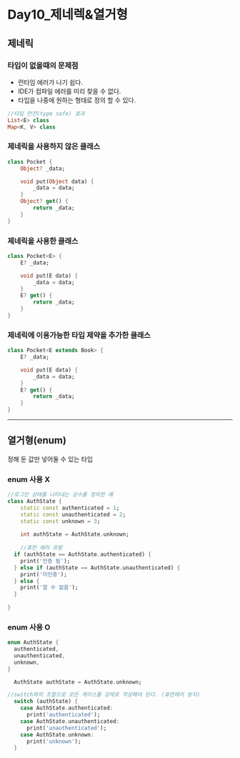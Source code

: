 # Day10_제네렉&열거형

## 제네릭

### 타입이 없을때의 문제점

- 런타임 에러가 나기 쉽다.
- IDE가 컴파일 에러를 미리 찾을 수 없다.
- 타입을 나중에 원하는 형태로 정의 할 수 있다.

```dart
//타입 안전(type safe) 효과
List<E> class
Map<K, V> class
```

### 제네릭을 사용하지 않은 클래스

```dart
class Pocket {
	Object? _data;

	void put(Object data) {
		_data = data;
	}
	Object? get() {
		return _data;
	}
}
```

### 제네릭을 사용한 클래스

```dart
class Pocket<E> {
	E? _data;

	void put(E data) {
		_data = data;
	}
	E? get() {
		return _data;
	}
}
```

### 제네릭에 이용가능한 타입 제약을 추가한 클래스

```dart
class Pocket<E extends Book> {
	E? _data;

	void put(E data) {
		_data = data;
	}
	E? get() {
		return _data;
	}
}
```

---

## 열거형(enum)

정해 둔 값만 넣어둘 수 있는 타입

### enum 사용 X

```dart
//로그인 상태를 나타내는 상수를 정의한 예
class AuthState {
	static const authenticated = 1;
	static const unauthenticated = 2;
	static const unknown = 3;
	
	int authState = AuthState.unknown;
	
	//휴먼 에러 유발 
  if (authState == AuthState.authenticated) {
    print('인증 됨');
  } else if (authState == AuthState.unauthenticated) {
    print('미인증');
  } else {
    print('알 수 없음');
  }
  
}
```

### enum 사용 O

```dart
enum AuthState {
  authenticated,
  unauthenticated,
  unknown,
}

  AuthState authState = AuthState.unknown;

//switch와의 조합으로 모든 케이스를 강제로 작성해야 된다. (휴먼에러 방지)
  switch (authState) {
    case AuthState.authenticated:
      print('authenticated');
    case AuthState.unauthenticated:
      print('unauthenticated');
    case AuthState.unknown:
      print('unknown');
  }
```